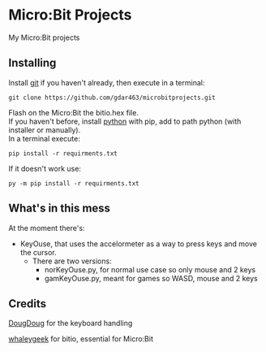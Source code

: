 # Micro:Bit Projects

My Micro:Bit projects

## Installing

Install [git](https://git-scm.com/downloads) if you haven't already, then execute in a terminal:  
```
git clone https://github.com/gdar463/microbitprojects.git
```
Flash on the Micro:Bit the bitio.hex file.  
If you haven't before, install [python](https://www.python.org/downloads/) with pip, add to path python (with installer or manually).  
In a terminal execute:
```
pip install -r requirments.txt
```
If it doesn't work use:  
```
py -m pip install -r requirments.txt
```

## What's in this mess

At the moment there's:  
- KeyOuse, that uses the accelormeter as a way to press keys and move the cursor.
    - There are two versions:
        - norKeyOuse.py, for normal use case so only mouse and 2 keys
        - gamKeyOuse.py, meant for games so WASD, mouse and 2 keys

## Credits

[DougDoug](https://youtube.com/user/Gloudas) for the keyboard handling

[whaleygeek](https://github.com/whaleygeek/bitio) for bitio, essential for Micro:Bit
